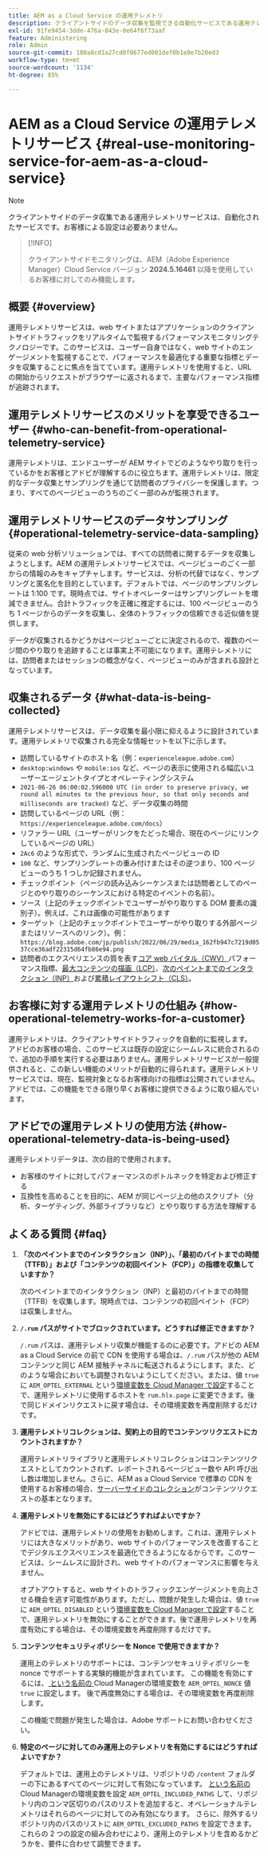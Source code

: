 ```yaml
---
title: AEM as a Cloud Service の運用テレメトリ
description: クライアントサイドのデータ収集を監視できる自動化サービスである運用テレメトリについて説明します。
exl-id: 91fe9454-3dde-476a-843e-0e64f6f73aaf
feature: Administering
role: Admin
source-git-commit: 100a8cd1a27cd8f0677ed001def0b1e0e7b20ed3
workflow-type: tm+mt
source-wordcount: '1134'
ht-degree: 85%

---
```


# AEM as a Cloud Service の運用テレメトリサービス {#real-use-monitoring-service-for-aem-as-a-cloud-service}

>[!NOTE]
>
>クライアントサイドのデータ収集である運用テレメトリサービスは、自動化されたサービスです。お客様による設定は必要ありません。

>[!INFO]
>
>クライアントサイドモニタリングは、AEM（Adobe Experience Manager）Cloud Service バージョン **2024.5.16461** 以降を使用しているお客様に対してのみ機能します。

## 概要 {#overview}

運用テレメトリサービスは、web サイトまたはアプリケーションのクライアントサイドトラフィックをリアルタイムで監視するパフォーマンスモニタリングテクノロジーです。このサービスは、ユーザー自身ではなく、web サイトのエンゲージメントを監視することで、パフォーマンスを最適化する重要な指標とデータを収集することに焦点を当てています。運用テレメトリを使用すると、URL の開始からリクエストがブラウザーに返されるまで、主要なパフォーマンス指標が追跡されます。

## 運用テレメトリサービスのメリットを享受できるユーザー {#who-can-benefit-from-operational-telemetry-service}

運用テレメトリは、エンドユーザーが AEM サイトでどのようなやり取りを行っているかをお客様とアドビが理解するのに役立ちます。運用テレメトリは、限定的なデータ収集とサンプリングを通じて訪問者のプライバシーを保護します。つまり、すべてのページビューのうちのごく一部のみが監視されます。

## 運用テレメトリサービスのデータサンプリング {#operational-telemetry-service-data-sampling}

従来の web 分析ソリューションでは、すべての訪問者に関するデータを収集しようとします。AEM の運用テレメトリサービスでは、ページビューのごく一部からの情報のみをキャプチャします。サービスは、分析の代替ではなく、サンプリングと匿名化を目的としています。デフォルトでは、ページのサンプリングレートは 1:100 です。現時点では、サイトオペレーターはサンプリングレートを増減できません。合計トラフィックを正確に推定するには、100 ページビューのうち 1 ページからのデータを収集し、全体のトラフィックの信頼できる近似値を提供します。

データが収集されるかどうかはページビューごとに決定されるので、複数のページ間のやり取りを追跡することは事実上不可能になります。運用テレメトリには、訪問者またはセッションの概念がなく、ページビューのみが含まれる設計となっています。

## 収集されるデータ {#what-data-is-being-collected}

運用テレメトリサービスは、データ収集を最小限に抑えるように設計されています。運用テレメトリで収集される完全な情報セットを以下に示します。

* 訪問しているサイトのホスト名（例：`experienceleague.adobe.com`）
* `desktop:windows` や `mobile:ios` など、ページの表示に使用される幅広いユーザーエージェントタイプとオペレーティングシステム
* `2021-06-26 06:00:02.596000 UTC (in order to preserve privacy, we round all minutes to the previous hour, so that only seconds and milliseconds are tracked)` など、データ収集の時間
* 訪問しているページの URL（例：`https://experienceleague.adobe.com/docs`）
* リファラー URL（ユーザーがリンクをたどった場合、現在のページにリンクしているページの URL）
* `2Ac6` のような形式で、ランダムに生成されたページビューの ID
* `100` など、サンプリングレートの重み付けまたはその逆つまり、100 ページビューのうち 1 つしか記録されません。
* チェックポイント（ページの読み込みシーケンスまたは訪問者としてのページとのやり取りのシーケンスにおける特定のイベントの名前）。
* ソース（上記のチェックポイントでユーザーがやり取りする DOM 要素の識別子）。例えば、これは画像の可能性があります
* ターゲット（上記のチェックポイントでユーザーがやり取りする外部ページまたはリソースへのリンク）。例：`https://blog.adobe.com/jp/publish/2022/06/29/media_162fb947c7219d0537cce36adf22315d64fb86e94.png`
* 訪問者のエクスペリエンスの質を表す[コア web バイタル（CWV）](https://web.dev/articles/lcp)パフォーマンス指標、[最大コンテンツの描画（LCP）](https://web.dev/articles/lcp)、[次のペイントまでのインタラクション（INP）](https://web.dev/articles/inp)および[累積レイアウトシフト（CLS）](https://web.dev/articles/cls)。

## お客様に対する運用テレメトリの仕組み {#how-operational-telemetry-works-for-a-customer}

運用テレメトリは、クライアントサイドトラフィックを自動的に監視します。 アドビのお客様の場合、このサービスは既存の設定にシームレスに統合されるので、追加の手順を実行する必要はありません。運用テレメトリサービスが一般提供されると、この新しい機能のメリットが自動的に得られます。運用テレメトリサービスでは、現在、監視対象となるお客様向けの指標は公開されていません。アドビでは、この機能をできる限り早くお客様に提供できるように取り組んでいます。

<!-- Alexandru: hiding temporarily, until we figure out where this needs to be linked to 

If you wish to leverage more insights with this new feature to optimize your digital experiences effortlessly, please see here (link to Row 99). -->

## アドビでの運用テレメトリの使用方法 {#how-operational-telemetry-data-is-being-used}

運用テレメトリデータは、次の目的で使用されます。

* お客様のサイトに対してパフォーマンスのボトルネックを特定および修正する
* 互換性を高めることを目的に、AEM が同じページ上の他のスクリプト（分析、ターゲティング、外部ライブラリなど）とやり取りする方法を理解する
<!--
## Limitations and understanding variance in page views and performance metrics {#limitations-and-understanding-variance-in-page-views-and-performance-metrics}

Here are key considerations for customers to keep in mind when interpreting their Operational Telemetry data:

1. **Tracker blockers**

   * End-users employing tracker blockers or privacy extensions can impede Operational Telemetry data collection, as these tools restrict the tracking scripts' execution. This restriction may lead to underreported page views and user interactions, creating a discrepancy between actual site activity and the data captured by Operational Telemetry.

1. **Limitations in capturing headless API/JSON calls**

   * Operational Telemetry data service focuses on the client-side experience and doesn't capture the backend API or JSON calls made from a non-AEM headless app at this time. The exclusion of these calls from Operational Telemetry service data creates variances from the content requests measured by CDN Analytics.
-->

## よくある質問 {#faq}

<!-- REMOVED THIS FAQ AS PER EMAIL REQUEST FROM SHWETA DUA, SEPTEMBER 4, 2024 TO THE DL-AEM-DOCS GROUP 
1. **Can customers integrate the Operational Telemetry service scripts with third-party systems like Dynatrace?**

   Yes.
-->

1. **「次のペイントまでのインタラクション（INP）」、「最初のバイトまでの時間（TTFB）」および「コンテンツの初回ペイント（FCP）」の指標を収集していますか？**

   次のペイントまでのインタラクション（INP）と最初のバイトまでの時間（TTFB）を収集します。現時点では、コンテンツの初回ペイント（FCP）は収集しません。

1. **`/.rum` パスがサイトでブロックされています。どうすれば修正できますか？**

   `/.rum` パスは、運用テレメトリ収集が機能するのに必要です。アドビの AEM as a Cloud Service の前で CDN を使用する場合は、`/.rum` パスが他の AEM コンテンツと同じ AEM 接触チャネルに転送されるようにします。また、どのような場合においても調整されないようにしてください。または、値 `true` に `AEM_OPTEL_EXTERNAL` という[環境変数を Cloud Manager で設定](/help/implementing/cloud-manager/environment-variables.md#add-variables)することで、運用テレメトリに使用するホストを `rum.hlx.page` に変更できます。後で同じドメインリクエストに戻す場合は、その環境変数を再度削除するだけです。

1. **運用テレメトリコレクションは、契約上の目的でコンテンツリクエストにカウントされますか？**

   運用テレメトリライブラリと運用テレメトリコレクションはコンテンツリクエストとしてカウントされず、レポートされるページビュー数や API 呼び出し数は増加しません。さらに、AEM as a Cloud Service で標準の CDN を使用するお客様の場合、[サーバーサイドのコレクション](#serverside-collection)がコンテンツリクエストの基本となります。

1. **運用テレメトリを無効にするにはどうすればよいですか？**

   アドビでは、運用テレメトリの使用をお勧めします。これは、運用テレメトリには大きなメリットがあり、web サイトのパフォーマンスを改善することでデジタルエクスペリエンスを最適化できるようになるからです。このサービスは、シームレスに設計され、web サイトのパフォーマンスに影響を与えません。

   オプトアウトすると、web サイトのトラフィックエンゲージメントを向上させる機会を逃す可能性があります。ただし、問題が発生した場合は、値 `true` に `AEM_OPTEL_DISABLED` という[環境変数を Cloud Manager で設定](/help/implementing/cloud-manager/environment-variables.md#add-variables)することで、運用テレメトリを無効にすることができます。後で運用テレメトリを再度有効にする場合は、その環境変数を再度削除するだけです。

1. **コンテンツセキュリティポリシーを Nonce で使用できますか？**

   運用上のテレメトリのサポートには、コンテンツセキュリティポリシーを nonce でサポートする実験的機能が含まれています。 この機能を有効にするには、[ という名前の ](/help/implementing/cloud-manager/environment-variables.md#add-variables)Cloud Managerの環境変数を `AEM_OPTEL_NONCE` 値 `true` に設定します。 後で再度無効にする場合は、その環境変数を再度削除します。

   この機能で問題が発生した場合は、Adobe サポートにお問い合わせください。

1. **特定のページに対してのみ運用上のテレメトリを有効にするにはどうすればよいですか？**

   デフォルトでは、運用上のテレメトリは、リポジトリの `/content` フォルダーの下にあるすべてのページに対して有効になっています。 [ という名前の ](/help/implementing/cloud-manager/environment-variables.md#add-variables)Cloud Managerの環境変数を設定 `AEM_OPTEL_INCLUDED_PATHS` して、リポジトリ内のコンマ区切りのパスのリストを追加すると、オペレーショナルテレメトリはそれらのページに対してのみ有効になります。 さらに、除外するリポジトリ内のパスのリストに `AEM_OPTEL_EXCLUDED_PATHS` を設定できます。 これらの 2 つの設定の組み合わせにより、運用上のテレメトリを含めるかどうかを、要件に合わせて調整できます。

